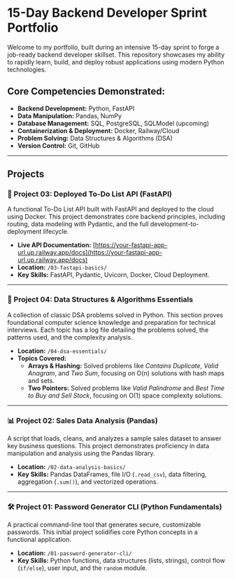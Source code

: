 # 15-Day Backend Developer Sprint Portfolio

Welcome to my portfolio, built during an intensive 15-day sprint to forge a job-ready backend developer skillset. This repository showcases my ability to rapidly learn, build, and deploy robust applications using modern Python technologies.

## Core Competencies Demonstrated:
- **Backend Development:** Python, FastAPI
- **Data Manipulation:** Pandas, NumPy
- **Database Management:** SQL, PostgreSQL, SQLModel (upcoming)
- **Containerization & Deployment:** Docker, Railway/Cloud
- **Problem Solving:** Data Structures & Algorithms (DSA)
- **Version Control:** Git, GitHub

---

## Projects

### 🚀 Project 03: Deployed To-Do List API (FastAPI)

A functional To-Do List API built with FastAPI and deployed to the cloud using Docker. This project demonstrates core backend principles, including routing, data modeling with Pydantic, and the full development-to-deployment lifecycle.

- **Live API Documentation:** [https://your-fastapi-app-url.up.railway.app/docs](https://your-fastapi-app-url.up.railway.app/docs)
- **Location:** `/03-fastapi-basics/`
- **Key Skills:** FastAPI, Pydantic, Uvicorn, Docker, Cloud Deployment.

---

### 🧠 Project 04: Data Structures & Algorithms Essentials

A collection of classic DSA problems solved in Python. This section proves foundational computer science knowledge and preparation for technical interviews. Each topic has a log file detailing the problems solved, the patterns used, and the complexity analysis.

- **Location:** `/04-dsa-essentials/`
- **Topics Covered:**
    - **Arrays & Hashing:** Solved problems like *Contains Duplicate*, *Valid Anagram*, and *Two Sum*, focusing on O(n) solutions with hash maps and sets.
    - **Two Pointers:** Solved problems like *Valid Palindrome* and *Best Time to Buy and Sell Stock*, focusing on O(1) space complexity solutions.

---

### 📊 Project 02: Sales Data Analysis (Pandas)

A script that loads, cleans, and analyzes a sample sales dataset to answer key business questions. This project demonstrates proficiency in data manipulation and analysis using the Pandas library.

- **Location:** `/02-data-analysis-basics/`
- **Key Skills:** Pandas DataFrames, file I/O (`.read_csv`), data filtering, aggregation (`.sum()`), and vectorized operations.

---

### 🛠️ Project 01: Password Generator CLI (Python Fundamentals)

A practical command-line tool that generates secure, customizable passwords. This initial project solidifies core Python concepts in a functional application.

- **Location:** `/01-password-generator-cli/`
- **Key Skills:** Python functions, data structures (lists, strings), control flow (`if/else`), user input, and the `random` module.